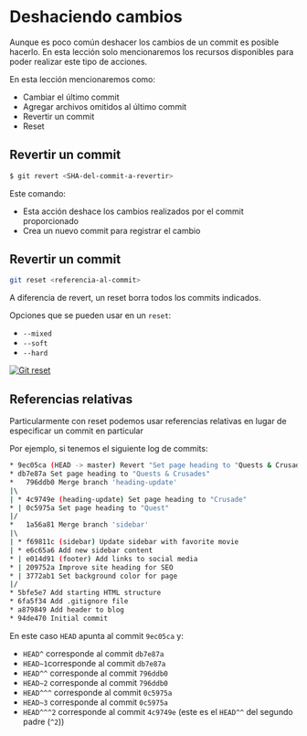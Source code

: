 # Deshaciendo cambios

Aunque es poco común deshacer los cambios de un commit es posible hacerlo. En esta lección solo mencionaremos los recursos disponibles para poder realizar este tipo de acciones.

En esta lección mencionaremos como:

 -  Cambiar el último commit
 - Agregar archivos omitidos al último commit
 - Revertir un commit
 - Reset


## Revertir un commit

```bash
$ git revert <SHA-del-commit-a-revertir>
```

Este comando:
 - Esta acción deshace los cambios realizados por el commit proporcionado
 - Crea un nuevo commit para registrar el cambio

## Revertir un commit

```bash
git reset <referencia-al-commit>
```

A diferencia de revert, un reset borra todos los commits indicados.

Opciones que se pueden usar en un `reset`:
-   `--mixed`
-   `--soft`
-   `--hard`

[![Git reset](http://img.youtube.com/vi/UN7ki2G2yKc/0.jpg)](http://www.youtube.com/watch?v=UN7ki2G2yKc "Git reset")



## Referencias relativas

Particularmente con reset podemos usar referencias relativas en lugar de especificar un commit en particular

Por ejemplo, si tenemos el siguiente log de commits:

```bash
* 9ec05ca (HEAD -> master) Revert "Set page heading to "Quests & Crusades""
* db7e87a Set page heading to "Quests & Crusades"
*   796ddb0 Merge branch 'heading-update'
|\  
| * 4c9749e (heading-update) Set page heading to "Crusade"
* | 0c5975a Set page heading to "Quest"
|/  
*   1a56a81 Merge branch 'sidebar'
|\  
| * f69811c (sidebar) Update sidebar with favorite movie
| * e6c65a6 Add new sidebar content
* | e014d91 (footer) Add links to social media
* | 209752a Improve site heading for SEO
* | 3772ab1 Set background color for page
|/  
* 5bfe5e7 Add starting HTML structure
* 6fa5f34 Add .gitignore file
* a879849 Add header to blog
* 94de470 Initial commit
```

En este caso `HEAD` apunta al commit `9ec05ca` y:

-   `HEAD^` corresponde al commit `db7e87a`
-   `HEAD~1`corresponde al commit `db7e87a`
-   `HEAD^^` corresponde al commit `796ddb0`
-   `HEAD~2` corresponde al commit `796ddb0`
-   `HEAD^^^` corresponde al commit `0c5975a`
-   `HEAD~3` corresponde al commit `0c5975a`
-   `HEAD^^^2` corresponde al commit `4c9749e` (este es el `HEAD^^` del segundo padre (`^2`))

<!--stackedit_data:
eyJoaXN0b3J5IjpbLTc4Mzg4NDIwNiwtMTA4MzI1NDc5NiwxMz
I5ODM1NTYsLTE5ODY0NzMyNDUsLTkxODE4MDg5NCwtMTYxODQ4
NjQzNywzMjI5MDk5MTFdfQ==
-->